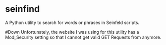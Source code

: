 # seinfind
A Python utility to search for words or phrases in Seinfeld scripts.

#Down
Unfortunately, the website I was using for this utility has a Mod_Security setting so that I cannot get valid GET Requests from anymore.
